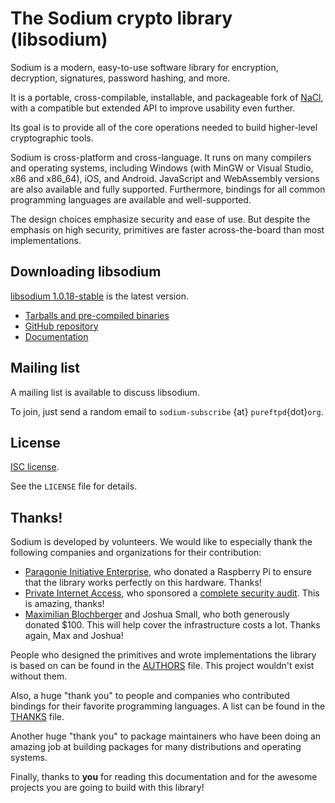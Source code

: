 # The Sodium crypto library \(libsodium\)

Sodium is a modern, easy-to-use software library for encryption, decryption,
signatures, password hashing, and more.

It is a portable, cross-compilable, installable, and packageable fork of
[NaCl](http://nacl.cr.yp.to/), with a compatible but extended API to
improve usability even further.

Its goal is to provide all of the core operations needed to build higher-level
cryptographic tools.

Sodium is cross-platform and cross-language. It runs on many compilers
and operating systems, including Windows \(with MinGW or Visual Studio, x86 and
x86_64\), iOS, and Android. JavaScript and WebAssembly versions are also
available and fully supported. Furthermore, bindings for all common programming languages
are available and well-supported.

The design choices emphasize security and ease of use. But despite the emphasis
on high security, primitives are faster across-the-board than most
implementations.

## Downloading libsodium

[libsodium 1.0.18-stable](https://download.libsodium.org/libsodium/releases/) is
the latest version.

* [Tarballs and pre-compiled binaries](https://download.libsodium.org/libsodium/releases/)
* [GitHub repository](https://github.com/jedisct1/libsodium)
* [Documentation](https://doc.libsodium.org)

## Mailing list

A mailing list is available to discuss libsodium.

To join, just send a random email to `sodium-subscribe` {at}
`pureftpd`{dot}`org`.

## License

[ISC license](https://en.wikipedia.org/wiki/ISC_license).

See the `LICENSE` file for details.

## Thanks!

Sodium is developed by volunteers. We would like to
especially thank the following companies and organizations for their
contribution:

* [Paragonie Initiative Enterprise](https://paragonie.com/), who donated a Raspberry Pi to ensure that the library works perfectly on this hardware.
  Thanks!
* [Private Internet Access](https://www.privateinternetaccess.com), who sponsored a [complete security audit](https://www.privateinternetaccess.com/blog/libsodium-audit-results/). This is amazing, thanks!
* [Maximilian Blochberger](https://github.com/blochberger) and Joshua Small, who both generously donated $100. This will help cover the infrastructure costs a lot. Thanks again, Max and Joshua!

People who designed the primitives and wrote implementations the library is
based on can be found in the
[AUTHORS](https://raw.githubusercontent.com/jedisct1/libsodium/master/AUTHORS)
file. This project wouldn't exist without them.

Also, a huge "thank you" to people and companies who contributed bindings for
their favorite programming languages. A list can be found in the
[THANKS](https://raw.githubusercontent.com/jedisct1/libsodium/master/THANKS)
file.

Another huge "thank you" to package maintainers who have been doing an amazing
job at building packages for many distributions and operating systems.

Finally, thanks to **you** for reading this documentation and for the awesome
projects you are going to build with this library!
